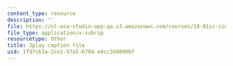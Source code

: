 ```yaml
---
content_type: resource
description: ''
file: https://ol-ocw-studio-app-qa.s3.amazonaws.com/courses/18-01sc-single-variable-calculus-fall-2010/1fd7c63a2ce157a5b704e9cc3d4890bf_7EKztFcTiUU.vtt
file_type: application/x-subrip
resourcetype: Other
title: 3play caption file
uid: 1fd7c63a-2ce1-57a5-b704-e9cc3d4890bf
---
```

